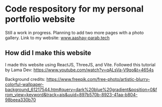 # Code respository for my personal portfolio website 
Still a work in progress. Planning to add two more pages with a photo gallery. Link to my website: www.aashay-parab.tech

## How did I make this website 
I made this website using ReactJS, ThreeJS, and Vite. Followed this tutorial by Lama Dev: https://www.youtube.com/watch?v=qALsVa-V9qo&t=4654s

Background credits: https://www.freepik.com/free-photo/artistic-blurry-colorful-wallpaper-background_61217544.htm#query=dark%20blue%20gradient&position=0&from_view=keyword&track=ais&uuid=897b570b-8923-41aa-b804-98beea330b70 
